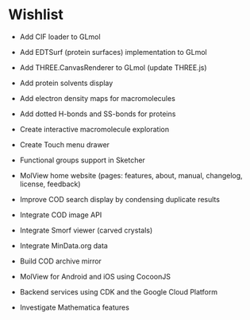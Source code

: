 Wishlist
========

- Add CIF loader to GLmol
- Add EDTSurf (protein surfaces) implementation to GLmol
- Add THREE.CanvasRenderer to GLmol (update THREE.js)
- Add protein solvents display
- Add electron density maps for macromolecules
- Add dotted H-bonds and SS-bonds for proteins
- Create interactive macromolecule exploration

- Create Touch menu drawer
- Functional groups support in Sketcher
- MolView home website (pages: features, about, manual, changelog, license, feedback)
- Improve COD search display by condensing duplicate results
- Integrate COD image API
- Integrate Smorf viewer (carved crystals)
- Integrate MinData.org data
- Build COD archive mirror
- MolView for Android and iOS using CocoonJS
- Backend services using CDK and the Google Cloud Platform
- Investigate Mathematica features
